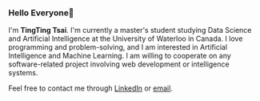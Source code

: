 ### Hello Everyone👋
I'm **TingTing Tsai**. I'm currently a master's student studying Data Science and Artificial Intelligence at the University of Waterloo in Canada. I love programming and problem-solving, and I am interested in Artificial Intelligence and Machine Learning. I am willing to cooperate on any software-related project involving web development or intelligence systems.

Feel free to contact me through [LinkedIn](www.linkedin.com/in/chingtingtsai) or [email](tct20422@gmail.com).
<!-- -  Hi, I’m @ChingTingTsai
- 👀 I’m interested in ...
- 🌱 I’m currently learning ...
- 💞️ I’m looking to collaborate on ...
- 📫 How to reach me ... -->

<!---
ChingTingTsai/ChingTingTsai is a ✨ special ✨ repository because its `README.md` (this file) appears on your GitHub profile.
You can click the Preview link to take a look at your changes.
--->
